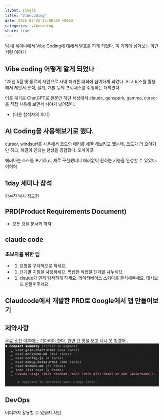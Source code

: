 ```yaml
---
layout: single
title: "Vibecoding"
date: 2025-08-25 13:00:00 +0900
categories: vibecoding
share: true
---
```


팀 내 세미나에서 Vibe Coding에 대해서 발표를 하게 되었다.
이 기회에 남겨보는 이런저런 이야기

## Vibe coding 어떻게 알게 되었나

'25년 5월 옛 동료의 제안으로 사내 해커톤 대회에 참여하게 되었다.
AI 서비스를 활용해서 제안서 분석, 설계, 개발 등의 프로세스를 수행하는 대회였다.

이를 계기로 ChatGPT로 질문만 하던 세상에서
claude, genspark, gamma, cursor를 직접 사용해 보면서 시야가 넓어졌다.

- {다른 참석자의 후기}

## AI Coding을 사용해보기로 했다.

cursor, windsurf를 사용해서 코드의 에러를 해결 해보려고 했는데,
코드가 더 꼬이기만 하고, 해결이 안되는 현상을 경험했다.
오마이갓!

에러나는 소스를 포기하고,
새로 구현했더니 에러없이 원하는 기능을 완성할 수 있었다. 허허허

## 1day 세미나 참석

강수진 박사
정도현

## PRD(Product Requirements Document)

- 모든 것을 문서화 하자

## claude code

### 초보자를 위한 팁

- 1. 요청을 구체적으로 하세요.
- 1. 단계별 지침을 사용하세요.
     복잡한 작업을 단계를 나누세요.
- 1. claude가 먼저 탐색하게 하세요.
     데이터베이스 스키마를 분석해주세요.
     대시보드 만들어주세요.

## Claudcode에서 개발한 PRD로 Google에서 앱 만들어보기

## 제약사항

무료 소진 이후에는 기다려야 한다.
한번 단 맛을 보고 나니 못 참겠어..
![Limit!](/assets/images/2025-08-18-claudelimit.png)

## DevOps

어디까지 활용할 수 있을지 확인.
